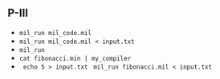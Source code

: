 ## P-III 
 - ` mil_run mil_code.mil `
 - ` mil_run mil_code.mil < input.txt `
 - `mil_run`
 - ` cat fibonacci.min | my_compiler `
 - ```  echo 5 > input.txt  ```
   ` mil_run fibonacci.mil < input.txt `